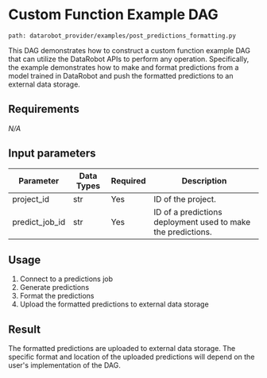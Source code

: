 # Custom Function Example DAG
`path: datarobot_provider/examples/post_predictions_formatting.py`

This DAG demonstrates how to construct a custom function example DAG that can utilize the DataRobot APIs to
perform any operation. Specifically, the example demonstrates how to make and format predictions from a model
trained in DataRobot and push the formatted predictions to an external data storage.

## Requirements

_N/A_

## Input parameters
| Parameter | Data Types | Required | Description                                                  |
|-----------|------------|----------|--------------------------------------------------------------|
| project_id | str        | Yes      | ID of the project.                                           |
| predict_job_id | str        | Yes      | ID of a predictions deployment used to make the predictions. |

## Usage

1. Connect to a predictions job
2. Generate predictions
3. Format the predictions
4. Upload the formatted predictions to external data storage

## Result

The formatted predictions are uploaded to external data storage. The specific format and
location of the uploaded predictions will depend on the user's implementation of the DAG.
